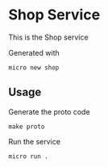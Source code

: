 # Shop Service

This is the Shop service

Generated with

```
micro new shop
```

## Usage

Generate the proto code

```
make proto
```

Run the service

```
micro run .
```
